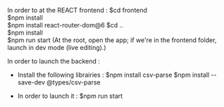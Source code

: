 In order to at the REACT frontend :
$cd frontend  
$npm install  
$npm install react-router-dom@6
$cd ..  
$npm install  
$npm run start (At the root, open the app; if we're in the frontend folder, launch in dev mode (live editing).)

In order to launch the backend :
- Install the following librairies :
$npm install csv-parse
$npm install --save-dev @types/csv-parse

- In order to launch it :
$npm run start

